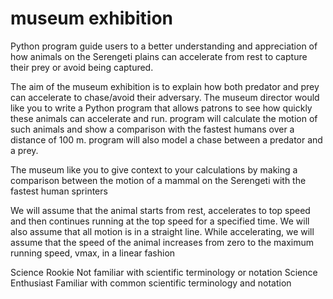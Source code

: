 # museum exhibition

Python program
guide users to a better understanding and appreciation of how animals on the Serengeti plains can accelerate from rest to
capture their prey or avoid being captured.

The aim of the museum exhibition is to explain how both predator and prey can accelerate to
chase/avoid their adversary. The museum director would like you to write a Python program that
allows patrons to see how quickly these animals can accelerate and run.   program will calculate
the motion of such animals and show a comparison with the fastest humans over a distance of 100 m.
program will also model a chase between a predator and a prey.

The museum  like you to give context to your calculations by making a comparison
between the motion of a mammal on the Serengeti with the fastest human sprinters

We will assume that the animal starts from rest, accelerates to top speed and then continues running
at the top speed for a specified time. We will also assume that all motion is in a straight line.
While accelerating, we will assume that the speed of the animal increases from zero to the maximum
running speed, vmax, in a linear fashion

Science Rookie Not familiar with scientific terminology or notation
Science Enthusiast Familiar with common scientific terminology and notation
